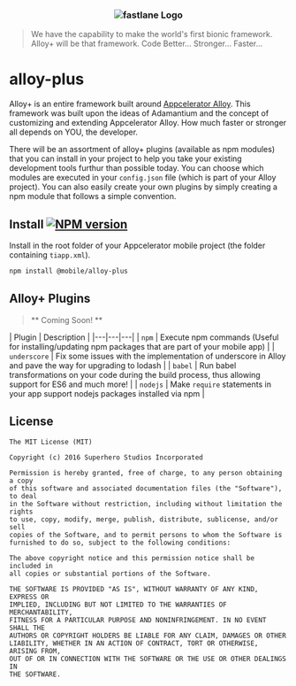 

<h3 align="center">
  <img src="https://cdn.secure-api.org/images/mobilehero-alloy-plus.jpg" alt="fastlane Logo" />
</h3>

> We have the capability to make the world's first bionic framework. Alloy+ will be that framework. Code Better... Stronger... Faster...

alloy-plus
============

Alloy+ is an entire framework built around [Appcelerator Alloy](http://www.appcelerator.com/mobile-app-development-products/).  This framework was built upon the ideas of Adamantium and the concept of customizing and extending 
Appcelerator Alloy.  How much faster or stronger all depends on YOU, the developer.  

There will be an assortment of alloy+ plugins (available as npm modules) that you can install in your project to help you take your existing development tools furthur 
than possible today.  You can choose which modules are executed in your `config.json` file (which is part of your Alloy project).  You can also easily create your own plugins by simply creating a npm module that follows a simple convention.  

## Install [![NPM version](https://badge.fury.io/js/%40mobile%2Falloy-plus.svg)](https://www.npmjs.com/package/@mobile/alloy-plus)

Install in the root folder of your Appcelerator mobile project (the folder containing `tiapp.xml`).

```bash
npm install @mobile/alloy-plus
```

## Alloy+ Plugins 

> ** Coming Soon! **

| Plugin  |  Description |
|---|---|---|
| `npm`  |  Execute npm commands (Useful for installing/updating npm packages that are part of your mobile app) |
|  `underscore` | Fix some issues with the implementation of underscore in Alloy and pave the way for upgrading to lodash   |
|  `babel` | Run babel transformations on your code during the build process, thus allowing support for ES6 and much more!  |
|  `nodejs` | Make `require` statements in your app support nodejs packages installed via npm  |



## License

```
The MIT License (MIT)

Copyright (c) 2016 Superhero Studios Incorporated

Permission is hereby granted, free of charge, to any person obtaining a copy
of this software and associated documentation files (the "Software"), to deal
in the Software without restriction, including without limitation the rights
to use, copy, modify, merge, publish, distribute, sublicense, and/or sell
copies of the Software, and to permit persons to whom the Software is
furnished to do so, subject to the following conditions:

The above copyright notice and this permission notice shall be included in
all copies or substantial portions of the Software.

THE SOFTWARE IS PROVIDED "AS IS", WITHOUT WARRANTY OF ANY KIND, EXPRESS OR
IMPLIED, INCLUDING BUT NOT LIMITED TO THE WARRANTIES OF MERCHANTABILITY,
FITNESS FOR A PARTICULAR PURPOSE AND NONINFRINGEMENT. IN NO EVENT SHALL THE
AUTHORS OR COPYRIGHT HOLDERS BE LIABLE FOR ANY CLAIM, DAMAGES OR OTHER
LIABILITY, WHETHER IN AN ACTION OF CONTRACT, TORT OR OTHERWISE, ARISING FROM,
OUT OF OR IN CONNECTION WITH THE SOFTWARE OR THE USE OR OTHER DEALINGS IN
THE SOFTWARE.
```
